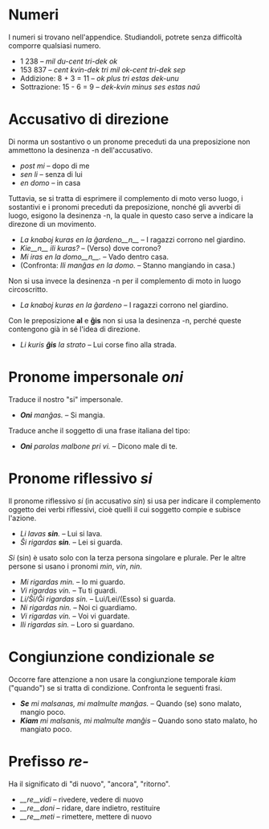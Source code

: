 # Numeri

I numeri si trovano nell'appendice. Studiandoli, potrete senza difficoltà comporre qualsiasi numero.

- 1 238                     – *mil du-cent tri-dek ok*
- 153 837                   – *cent kvin-dek tri mil ok-cent tri-dek sep*
- Addizione:      8 + 3 = 11 – *ok plus tri estas dek-unu*
- Sottrazione:    15 - 6 = 9 – *dek-kvin minus ses estas naŭ*

# Accusativo di direzione

Di norma un sostantivo o un pronome preceduti da una preposizione non ammettono la desinenza -n dell'accusativo.

- *post mi* – dopo di me
- *sen li* – senza di lui
- *en domo* – in casa

Tuttavia, se si tratta di esprimere il complemento di moto verso luogo, i sostantivi e i pronomi preceduti da preposizione, nonché gli avverbi di luogo, esigono la desinenza -n, la quale in questo caso serve a indicare la direzone di un movimento.

- *La knaboj kuras en la ĝardeno__n__* – I ragazzi corrono nel giardino.
- *Kie__n__ ili kuras?* – (Verso) dove corrono?
- *Mi iras en la domo__n__.* – Vado dentro casa.
- (Confronta: *Ili manĝas en la domo.* – Stanno mangiando in casa.)

Non si usa invece la desinenza -n per il complemento di moto in luogo circoscritto.

- *La knaboj kuras en la ĝardeno* – I ragazzi corrono nel giardino.

Con le preposizione **al** e **ĝis** non si usa la desinenza -n, perché queste contengono già in sé l'idea di direzione.

- *Li kuris __ĝis__ la strato* – Lui corse fino alla strada.

# Pronome impersonale *oni*

Traduce il nostro "si" impersonale.

- *__Oni__ manĝas.* – Si mangia.

Traduce anche il soggetto di una frase italiana del tipo:

- *__Oni__ parolas malbone pri vi.* – Dicono male di te.
 

# Pronome riflessivo *si*

Il pronome riflessivo *si* (in accusativo *sin*) si usa per indicare il complemento oggetto dei verbi riflessivi, cioè quelli il cui soggetto compie e subisce l'azione.

- *Li lavas __sin__.* – Lui si lava.
- *Ŝi rigardas __sin__.* – Lei si guarda.
 
*Si* (sin) è usato solo con la terza persona singolare e plurale. Per le altre persone si usano i pronomi *min*, *vin*, *nin*.

- *Mi rigardas min.* – Io mi guardo.
- *Vi rigardas vin.* – Tu ti guardi.
- *Li/Ŝi/Ĝi rigardas sin.* – Lui/Lei/(Esso) si guarda.
- *Ni rigardas nin.* – Noi ci guardiamo.
- *Vi rigardas vin.* – Voi vi guardate.
- *Ili rigardas sin.* – Loro si guardano.

# Congiunzione condizionale *se*

Occorre fare attenzione a non usare la congiunzione temporale *kiam* ("quando") se si tratta di condizione. Confronta le seguenti frasi.

- *__Se__ mi malsanas, mi malmulte manĝas.* – Quando (se) sono malato, mangio poco.
- *__Kiam__ mi malsanis, mi malmulte manĝis* – Quando sono stato malato, ho mangiato poco.

# Prefisso *re-*

Ha il significato di "di nuovo", "ancora", "ritorno".

- *__re__vidi* – rivedere, vedere di nuovo
- *__re__doni* – ridare, dare indietro, restituire
- *__re__meti* – rimettere, mettere di nuovo

 
